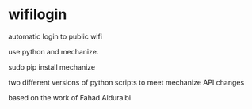 # wifilogin

automatic login to public wifi

use python and mechanize.

sudo pip install mechanize



two different versions of python scripts to meet mechanize API changes 

based on the work of Fahad Alduraibi
